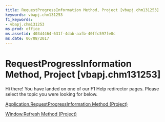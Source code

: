 ```yaml
---
title: RequestProgressInformation Method, Project [vbapj.chm131253]
keywords: vbapj.chm131253
f1_keywords:
- vbapj.chm131253
ms.prod: office
ms.assetid: 403d4464-631f-4dab-aafb-40ffc597fe8c
ms.date: 06/08/2017
---
```



# RequestProgressInformation Method, Project [vbapj.chm131253]

Hi there! You have landed on one of our F1 Help redirector pages. Please select the topic you were looking for below.

[Application.RequestProgressInformation Method (Project)](http://msdn.microsoft.com/library/a86ec09d-f9c8-07e3-68f4-898c604c3600%28Office.15%29.aspx)

[Window.Refresh Method (Project)](http://msdn.microsoft.com/library/4de21b9c-8dd9-e07d-3e87-c60c652c3804%28Office.15%29.aspx)


